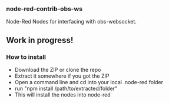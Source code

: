 ### node-red-contrib-obs-ws

Node-Red Nodes for interfacing with obs-websocket.

## Work in progress!

### How to install

- Download the ZIP or clone the repo
- Extract it somewhere if you got the ZIP
- Open a command line and cd into your local .node-red folder
- run "npm install /path/to/extracted/folder"
- This will install the nodes into node-red